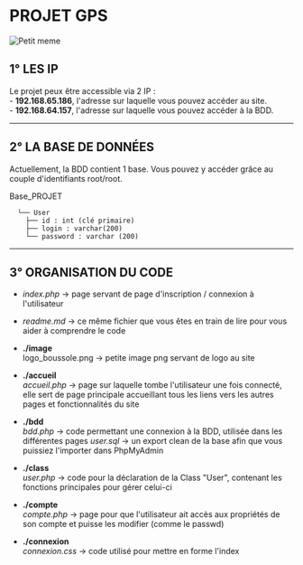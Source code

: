 # PROJET GPS

![Petit meme](https://i.imgflip.com/1n8nsf.jpg)

## 1° LES IP

Le projet peux être accessible via 2 IP :  
    - __192.168.65.186__, l'adresse sur laquelle vous pouvez accéder au site.  
    - __192.168.64.157__, l'adresse sur laquelle vous pouvez accéder à la BDD.


-----------------


## 2° LA BASE DE DONNÉES

Actuellement, la BDD contient 1 base. Vous pouvez y accéder grâce au couple d'identifiants root/root.

Base_PROJET     	
      
      └── User  
        ├── id : int (clé primaire)  
        ├── login : varchar(200)  
        └── password : varchar (200)  


-----------------


## 3° ORGANISATION DU CODE

* *index.php* -> page servant de page d'inscription / connexion à l'utilisateur
* *readme.md* -> ce même fichier que vous êtes en train de lire pour vous aider à comprendre le code  


* __./image__    
    logo_boussole.png -> petite image png servant de logo au site


* __./accueil__  
    *accueil.php* -> page sur laquelle tombe l'utilisateur une fois connecté, elle sert de page principale accueillant tous les liens
                   vers les autres pages et fonctionnalités du site


* __./bdd__  
    *bdd.php* -> code permettant une connexion à la BDD, utilisée dans les différentes pages
    *user.sql* -> un export clean de la base afin que vous puissiez l'importer dans PhpMyAdmin


* __./class__  
    *user.php* -> code pour la déclaration de la Class "User", contenant les fonctions principales pour gérer celui-ci


* __./compte__  
    *compte.php* -> page pour que l'utilisateur ait accès aux propriétés de son compte et puisse les modifier (comme le passwd)


* __./connexion__  
    *connexion.css* -> code utilisé pour mettre en forme l'index




    